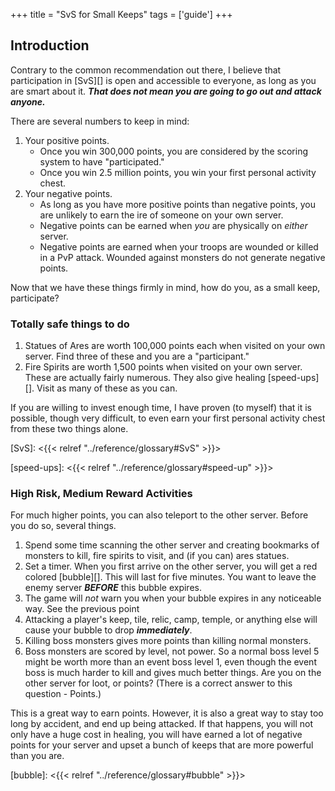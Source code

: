 +++
title = "SvS for Small Keeps"
tags = ['guide']
+++

## Introduction

Contrary to the common recommendation out there, I believe that participation
in [SvS][] is open and accessible to everyone, as long as you are smart about
it.  _**That does not mean you are going to go out and attack anyone.**_

There are several numbers to keep in mind:

1. Your positive points.
   * Once you win 300,000 points, you are considered by the scoring system to have "participated."
   * Once you win 2.5 million points, you win your first personal activity chest. 
1. Your negative points.
   * As long as you have more positive points than negative points, you are unlikely to earn the ire of someone on your own server. 
   * Negative points can be earned when *you* are physically on *either* server.  
   * Negative points are earned when your troops are wounded or killed in a PvP attack. Wounded against monsters do not generate negative points.


Now that we have these things firmly in mind, how do you, as a small keep, participate?

### Totally safe things to do

1. Statues of Ares are worth 100,000 points each when visited on your own
   server. Find three of these and you are a "participant."
1. Fire Spirits are worth 1,500 points when visited on your own server.  These
   are actually fairly numerous.  They also give healing [speed-ups][].  Visit
   as many of these as you can. 

If you are willing to invest enough time, I have proven (to myself) that it is
possible, though very difficult, to even earn your first personal activity
chest from these two things alone.

[SvS]: <{{< relref "../reference/glossary#SvS" >}}>

[speed-ups]: <{{< relref "../reference/glossary#speed-up" >}}>

### High Risk, Medium Reward Activities

For much higher points, you can also teleport to the other server.  Before you
do so, several things.

1. Spend some time scanning the other server and creating bookmarks of monsters
   to kill, fire spirits to visit, and (if you can) ares statues.
1. Set a timer. When you first arrive on the other server, you will get a red
   colored [bubble][].  This will last for five minutes.  You want to leave the
   enemy server _**BEFORE**_ this bubble expires.
1. The game will *not* warn you when your bubble expires in any noticeable way.
   See the previous point
1. Attacking a player's keep, tile, relic, camp, temple, or anything else will
   cause your bubble to drop _**immediately**_.
1. Killing boss monsters gives more points than killing normal monsters.
1. Boss monsters are scored by level, not power.  So a normal boss level 5
   might be worth more than an event boss level 1, even though the event boss
   is much harder to kill and gives much better things.  Are you on the other
   server for loot, or points? (There is a correct answer to this question -
   Points.)

This is a great way to earn points.  However, it is also a great way to stay
too long by accident, and end up being attacked.  If that happens, you will not
only have a huge cost in healing, you will have earned a lot of negative points
for your server and upset a bunch of keeps that are more powerful than you are.

[bubble]: <{{< relref "../reference/glossary#bubble" >}}>
